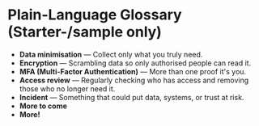 # Plain-Language Glossary (Starter-/sample only)

- **Data minimisation** — Collect only what you truly need.
- **Encryption** — Scrambling data so only authorised people can read it.
- **MFA (Multi-Factor Authentication)** — More than one proof it's you.
- **Access review** — Regularly checking who has access and removing those who no longer need it.
- **Incident** — Something that could put data, systems, or trust at risk.
- **More to come**
- **More!**
